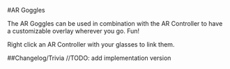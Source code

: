 #AR Goggles

<!--!!! picture inline end
    ![Header](https://srendi.de/wp-content/uploads/2021/03/Chunk-Controller.png){ align=right }-->
The AR Goggles can be used in combination with the AR Controller to have a customizable overlay wherever you go. Fun!

Right click an AR Controller with your glasses to link them.

##Changelog/Trivia
//TODO: add implementation version
